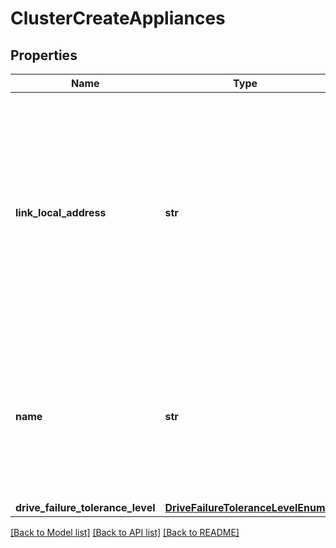 # ClusterCreateAppliances

## Properties
Name | Type | Description | Notes
------------ | ------------- | ------------- | -------------
**link_local_address** | **str** | The link local address is a dynamically set local IPv4 address. It is unique to this appliance and is set by Zeroconf. Use the PowerStore Discovery Tool to get the link local addresses of available PowerStore appliances on the local subnet. | 
**name** | **str** | The name of the new appliance. By default, the name is \&quot;[cluster name]-appliance-[index number]\&quot;. The maximum size is 64 characters. | [optional] 
**drive_failure_tolerance_level** | [**DriveFailureToleranceLevelEnum**](DriveFailureToleranceLevelEnum.md) |  | [optional] 

[[Back to Model list]](../README.md#documentation-for-models) [[Back to API list]](../README.md#documentation-for-api-endpoints) [[Back to README]](../README.md)


